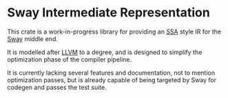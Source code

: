 # Sway Intermediate Representation

This crate is a work-in-progress library for providing an [SSA](https://en.wikipedia.org/wiki/Static_single_assignment_form) style IR for the [Sway](https://github.com/FuelLabs/sway) middle end.
<!-- markdown-link-check-disable -->
It is modelled after [LLVM](https://llvm.org/docs/LangRef.html) to a degree, and is designed to simplify the optimization phase of the compiler pipeline.
<!-- markdown-link-check-enable -->
It is currently lacking several features and documentation, not to mention optimization passes, but is already capable of being targeted by Sway for codegen and passes the test suite.
